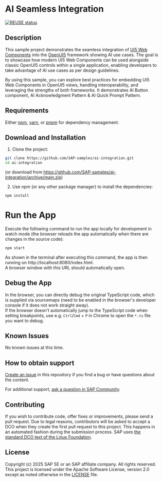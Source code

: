 # AI Seamless Integration
[![REUSE status](https://api.reuse.software/badge/github.com/SAP-samples/ai-integration)](https://api.reuse.software/info/github.com/SAP-samples/ai-integration)

## Description
This sample project demonstrates the seamless integration of [UI5 Web Components](https://github.com/SAP/ui5-webcomponents) into the [OpenUI5](https://github.com/SAP/openui5) framework showing AI use cases. The goal is to showcase how modern UI5 Web Components can be used alongside classic OpenUI5 controls within a single application, enabling developers to take advantage of AI use cases as per design guidelines.

By using this sample, you can explore best practices for embedding UI5 Web Components in OpenUI5 views, handling interoperability, and leveraging the strengths of both frameworks. It demonstrates AI Button component, AI Acknowledgment Pattern & AI Quick Prompt Pattern.

## Requirements
Either [npm](https://www.npmjs.com/), [yarn](https://yarnpkg.com/), or [pnpm](https://pnpm.io/) for dependency management.

## Download and Installation
1. Clone the project:

```sh
git clone https://github.com/SAP-samples/ai-integration.git
cd ai-integration
```

(or download from https://github.com/SAP-samples/ai-integration/archive/main.zip)

2. Use npm (or any other package manager) to install the dependencies:

```sh
npm install
```
# Run the App

Execute the following command to run the app locally for development in watch mode (the browser reloads the app automatically when there are changes in the source code):

```sh
npm start
```

As shown in the terminal after executing this command, the app is then running on http://localhost:8080/index.html.<br>
A browser window with this URL should automatically open.

## Debug the App

In the browser, you can directly debug the original TypeScript code, which is supplied via sourcemaps (need to be enabled in the browser's developer console if it does not work straight away).<br>
If the browser doesn't automatically jump to the TypeScript code when setting breakpoints, use e.g. `Ctrl`/`Cmd` + `P` in Chrome to open the `*.ts` file you want to debug.

## Known Issues
No known issues at this time.

## How to obtain support
[Create an issue](https://github.com/SAP-samples/ai-integration/issues) in this repository if you find a bug or have questions about the content.

For additional support, [ask a question in SAP Community](https://answers.sap.com/questions/ask.html).

## Contributing
If you wish to contribute code, offer fixes or improvements, please send a pull request. Due to legal reasons, contributors will be asked to accept a DCO when they create the first pull request to this project. This happens in an automated fashion during the submission process. SAP uses [the standard DCO text of the Linux Foundation](https://developercertificate.org/).

## License
Copyright (c) 2025 SAP SE or an SAP affiliate company. All rights reserved. This project is licensed under the Apache Software License, version 2.0 except as noted otherwise in the [LICENSE](LICENSE) file.
